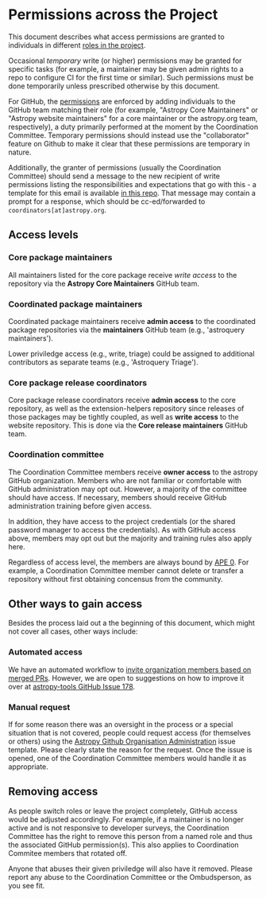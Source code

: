 # Permissions across the Project

This document describes what access permissions are granted to individuals in
different [roles in the project](https://www.astropy.org/team.html#roles).

Occasional *temporary* write (or higher) permissions may be granted for specific
tasks (for example, a maintainer may be given admin rights to a repo to
configure CI for the first time or similar). Such permissions must be done
temporarily unless prescribed otherwise by this document.

For GitHub, the
[permissions](https://docs.github.com/en/organizations/managing-user-access-to-your-organizations-repositories/repository-roles-for-an-organization)
are enforced by adding individuals to the GitHub team
matching their role (for example, "Astropy Core Maintainers" or "Astropy
website maintainers" for a core maintainer or the astropy.org team, respectively),
a duty primarily performed at the moment by the Coordination Committee.
Temporary permissions should instead use the "collaborator" feature on Github to
make it clear that these permissions are temporary in nature.

Additionally, the granter of permissions (usually the Coordination Committee)
should send a message to the new recipient of write permissions listing the
responsibilities and expectations that go with this - a template for this email
is available [in this repo](../messages/maintainer_access.md). That message may
contain a prompt for a response, which should be cc-ed/forwarded to
`coordinators[at]astropy.org`.

## Access levels

### Core package maintainers

All maintainers listed for the core package receive *write access* to the
repository via the **Astropy Core Maintainers** GitHub team.

### Coordinated package maintainers

Coordinated package maintainers receive **admin access** to the coordinated
package repositories via the **<package name> maintainers** GitHub team (e.g.,
'astroquery maintainers').

Lower priviledge access (e.g., write, triage) could be assigned to additional
contributors as separate teams (e.g., 'Astroquery Triage').

### Core package release coordinators

Core package release coordinators receive **admin access** to the core
repository, as well as the extension-helpers repository
since releases of those packages may be tightly coupled, as
well as **write access** to the website repository. This is done via the **Core
release maintainers** GitHub team.

### Coordination committee

The Coordination Committee members receive **owner access** to
the astropy GitHub organization. Members who are not familiar or
comfortable with GitHub administration may opt out. However,
a majority of the committee should have access. If necessary,
members should receive GitHub administration training before given access.

In addition, they have access to the project
credentials (or the shared password manager to access the credentials).
As with GitHub access above, members may opt out but the majority and training
rules also apply here.

Regardless of access level, the members are always bound by
[APE 0](https://github.com/astropy/astropy-APEs/blob/main/APE0.rst).
For example, a Coordination Committee member cannot delete or transfer
a repository without first obtaining concensus from the community.

## Other ways to gain access

Besides the process laid out a the beginning of this document,
which might not cover all cases, other ways include:

### Automated access

We have an automated workflow to
[invite organization members based on merged PRs](https://github.com/astropy/astropy-tools/actions/workflows/update_org_members.yml).
However, we are open to suggestions on how to improve it
over at [astropy-tools GitHub Issue 178](https://github.com/astropy/astropy-tools/issues/178).

### Manual request

If for some reason there was an oversight in the process or a special
situation that is not covered, people could request access
(for themselves or others) using the
[Astropy Github Organisation Administration](https://github.com/astropy/astropy-project/issues/new?assignees=&labels=github-admin&projects=&template=github-admin.yaml)
issue template. Please clearly state the reason for the request.
Once the issue is opened, one of the Coordination Committee members
would handle it as appropriate.

## Removing access

As people switch roles or leave the project completely, GitHub access
would be adjusted accordingly. For example, if a maintainer is no
longer active and is not responsive to developer surveys,
the Coordination Committee has the right to remove this person
from a named role and thus the associated GitHub permission(s).
This also applies to Coordination Commitee members that rotated off.

Anyone that abuses their given priviledge will also have it removed.
Please report any abuse to the Coordination Committee or the Ombudsperson,
as you see fit.
